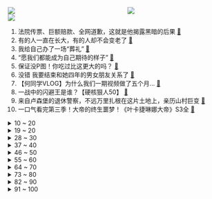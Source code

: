 <div >
	<a style="float:left;width:55%;" href = "https://github.com/anuraghazra/github-readme-stats">
	 <img src = "https://github-readme-stats.vercel.app/api?username=iuuuuuaena&theme=buefy&show_icons=true"/>
	</a>
	<a  style="float:right;width:45%" href = "https://github.com/anuraghazra/github-readme-stats">
	 <img  src="https://github-readme-stats.vercel.app/api/top-langs/?username=anuraghazra&layout=compact"/>
	</a>
	</div>

[![](https://img.shields.io/badge/jxd-@jxdgogogo.xyz-yellowgreen.svg)](https://www.jxdgogogo.xyz)<br>
1. 法院传票、巨额赔款、全网道歉，这就是他揭露黑暗的后果 [:link:](//www.bilibili.com/video/BV1Uh411u7sA) <br>
2. 有的人一直在长大，有的人却不会变老了 [:link:](//www.bilibili.com/video/BV1jm4y167fE) <br>
3. 我给自己办了一场“葬礼” [:link:](//www.bilibili.com/video/BV1Vm4y167AC) <br>
4. “愿我们都能成为自己期待的样子” [:link:](//www.bilibili.com/video/BV1aM411T7pF) <br>
5. 保证没P图！你吃过比这更大的吗？ [:link:](//www.bilibili.com/video/BV1DN411A7Fr) <br>
6. 没错 我要结束和她四年的男女朋友关系了 [:link:](//www.bilibili.com/video/BV1K84y1u7XT) <br>
7. 【何同学VLOG】为什么我们一期视频做了五个月... [:link:](//www.bilibili.com/video/BV12h411u7DM) <br>
8. 一战中的闪避王是谁？【硬核狠人50】 [:link:](//www.bilibili.com/video/BV1h84y1u7se) <br>
9. 来自卢森堡的退休警察，不远万里扎根在这片土地上，亲历山村巨变 [:link:](//www.bilibili.com/video/BV1jj411c7g1) <br>
10. 一口气看完第三季！大帝的终生噩梦！《叶卡捷琳娜大帝》S3全 [:link:](//www.bilibili.com/video/BV1ws4y1S7kG) <br>
<details>
<summary>10 ~ 20</summary>

11. 2023年3月，人类终究走上了一条无法回头的路 [:link:](//www.bilibili.com/video/BV1VL411U7MU) <br>
12. 【warma】我要写书啦！！！ [:link:](//www.bilibili.com/video/BV1oM4y1y7Q4) <br>
13. Around The World ⧸ MONKEY MAJIK【月ノ美兎 (cover)】 [:link:](//www.bilibili.com/video/BV1ac411W761) <br>
14. 深度|| 始起义！遍地复国！八千子弟过江！很遗憾，军国主义大秦再灭东方 [:link:](//www.bilibili.com/video/BV1nc411W7KL) <br>
15. 如何在手榴弹爆炸中生还？ [:link:](//www.bilibili.com/video/BV1Cv4y1p7Ab) <br>
16. 全 输 出 绫 华 .exe [:link:](//www.bilibili.com/video/BV1gh411G7Fw) <br>
17. 花1000元吃到了这辈子最好吃的龙虾，这么上流的印度菜你见过吗？【凭啥这么贵ep56-KLAY现代印度餐厅】 [:link:](//www.bilibili.com/video/BV1Ps4y1S7rt) <br>
18. 如果草太变成了尖叫鸡！[铃芽之旅] [:link:](//www.bilibili.com/video/BV1um4y167Ks) <br>
19. 一根枝条，削皮，包上香蕉，套上一次性杯子，奇怪的知识增加了 [:link:](//www.bilibili.com/video/BV1AL411U78H) <br>
</details>
<details>
<summary>19 ~ 20</summary>

20. 骑行青海湖，遭遇狂风大雪，傍晚入住烂尾楼有床有炉子真不错 [:link:](//www.bilibili.com/video/BV1pM411T774) <br>
21. 【全网最详】旅美熊猫究竟有没有被虐待？官方反复辟谣没人听？ [:link:](//www.bilibili.com/video/BV1hs4y1U7gs) <br>
22. 你们点外卖时，有被这些乱收包装费的商家偷袭过吗？点了这么多年外卖，感觉加起来都亏了一台手机了 [:link:](//www.bilibili.com/video/BV13T411x7yM) <br>
23. 假如《滕王阁序》是你写的高考作文，年度爽文！ [:link:](//www.bilibili.com/video/BV1a84y1u7uh) <br>
24. 【惊霆无声】明日方舟 主线第十二章 磨难险地环境 摆完挂机 简单好抄 [:link:](//www.bilibili.com/video/BV1oL411m7bL) <br>
25. 说不心动，是假的！！.... [:link:](//www.bilibili.com/video/BV1ov4y1n71h) <br>
26. 隋卞一做| 去了湖南一趟！你们最想要的皮蛋肉丸复刻！熬到凌晨两点多，终于给你们整出来了！ [:link:](//www.bilibili.com/video/BV14T411s7YD) <br>
27. 被训练了十年的Ai做的游戏 [:link:](//www.bilibili.com/video/BV11h411u7rh) <br>
28. 婚纱也满意！结婚照也满意！超开心的三月vlog！ [:link:](//www.bilibili.com/video/BV1Av4y1W7vN) <br>
</details>
<details>
<summary>28 ~ 30</summary>

29. 男人减速带之手工技巧 [:link:](//www.bilibili.com/video/BV1Pg4y1g7DZ) <br>
30. 学了这么多年语文，你读过最狂的一句诗是什么？ [:link:](//www.bilibili.com/video/BV1HN411A7tz) <br>
31. 那就，好好道别吧… [:link:](//www.bilibili.com/video/BV1yV4y1S75T) <br>
32. 一种很新的画 [:link:](//www.bilibili.com/video/BV1Nm4y1B79S) <br>
33. 全 员 干 饭，但 高 端 局 [:link:](//www.bilibili.com/video/BV1Pk4y1v7uc) <br>
34. 30洗只小土基，差点亏本 [:link:](//www.bilibili.com/video/BV1Mv4y1W7ud) <br>
35. 苹果嘉儿AKA马国矿工 [:link:](//www.bilibili.com/video/BV1Vm4y167zg) <br>
36. 为她做的立体书，在完工的那晚燃尽 [:link:](//www.bilibili.com/video/BV1GX4y1k71G) <br>
37. 【深度】40分钟看懂1929大萧条+80通胀+08次贷+23硅谷四次金融危机 [:link:](//www.bilibili.com/video/BV1Ts4y1S7jh) <br>
</details>
<details>
<summary>37 ~ 40</summary>

38. 狗子买烟被跟踪，单身狗少走夜路 [:link:](//www.bilibili.com/video/BV1H24y157ex) <br>
39. 好想把这件衣服焊在身上！ [:link:](//www.bilibili.com/video/BV17X4y1k7G8) <br>
40. 休息是被允许的 [:link:](//www.bilibili.com/video/BV1ph411g7xu) <br>
41. 不用魔法和账号！无限次数免费使用ChatGPT [:link:](//www.bilibili.com/video/BV1Xk4y1e7ar) <br>
42. JISOO金智秀-Flower舞蹈表演视频 [:link:](//www.bilibili.com/video/BV1aa4y1K7T3) <br>
43. 柒个我——影流之主 [:link:](//www.bilibili.com/video/BV1qm4y1q7uB) <br>
44. 穿德式军服？玩手撕坦克！这抗日神剧都快拍成超英电影了！ [:link:](//www.bilibili.com/video/BV1Cv4y1n7Jd) <br>
45. Inception工作室概念PV丨欢迎光临——天字七六！ [:link:](//www.bilibili.com/video/BV1Kk4y1v7wK) <br>
46. 一个上班族转做美食博主了 [:link:](//www.bilibili.com/video/BV1Nh411g7Yp) <br>
</details>
<details>
<summary>46 ~ 50</summary>

47. 双 重 天 晶 破 [:link:](//www.bilibili.com/video/BV1Go4y1p7jK) <br>
48. 这是什么牌子啊 [:link:](//www.bilibili.com/video/BV1WM4y1m7hj) <br>
49. JISOO - ‘FLOWER’ DANCE PERFORMANCE VIDEO [:link:](//www.bilibili.com/video/BV1gL411U7tA) <br>
50. 反正它们不加班！ [:link:](//www.bilibili.com/video/BV1UM411T7DN) <br>
51. 我给40个人类幼崽做饭的一天。 [:link:](//www.bilibili.com/video/BV1TL411U7HA) <br>
52. 改造完就同时拥有“两个女朋友”是什么体验，最后哥们的眼神说明一切。 [:link:](//www.bilibili.com/video/BV1Do4y1H7GJ) <br>
53. 当一群陌生i人被塞进一间KTV [:link:](//www.bilibili.com/video/BV1ML411U7qd) <br>
54. 【猛男舞团】这就是二次元舞蹈吗？ [:link:](//www.bilibili.com/video/BV1cj411A7GA) <br>
55. 这些功能饮品我怀疑是以毒攻毒 [:link:](//www.bilibili.com/video/BV1jo4y1p7JX) <br>
</details>
<details>
<summary>55 ~ 60</summary>

56. 二期踩雷，杭州真的要变美食荒漠了 [:link:](//www.bilibili.com/video/BV1ms4y127GE) <br>
57. 【原神】「神っぽいな (像神一样呐)」运动捕捉 【MMD】 [:link:](//www.bilibili.com/video/BV1Yc411W7Sz) <br>
58. 《明日方舟》EP - Squad Unknown [:link:](//www.bilibili.com/video/BV1Rh411u7mf) <br>
59. 小哀： 听 说 我 上 热 搜 了？ [:link:](//www.bilibili.com/video/BV1iX4y1k7B5) <br>
60. 快让你们的好兄弟给你搞一台宝马RR！ [:link:](//www.bilibili.com/video/BV1Fs4y1m7qN) <br>
61. 王老菊教你魔力大刀 [:link:](//www.bilibili.com/video/BV1gk4y1v7vi) <br>
62. 【时代少年团】《背对地球奔跑》MV [:link:](//www.bilibili.com/video/BV1b84y1T7Jk) <br>
63. 我爸说男人要浪漫！ [:link:](//www.bilibili.com/video/BV1yh41137Zn) <br>
64. 18分爆炸开局，十年脑淤血都写不出的降智剧情，DC最新狠活儿《哥谭骑士》 [:link:](//www.bilibili.com/video/BV1Eg4y1g746) <br>
</details>
<details>
<summary>64 ~ 70</summary>

65. 阴天，在不开灯的房间。 [:link:](//www.bilibili.com/video/BV1nh411g7m2) <br>
66. 美国留学vlog｜人生中的第一场演唱会是泰勒斯威夫特！！ [:link:](//www.bilibili.com/video/BV1ka4y1K7xK) <br>
67. 我用3D打印机打印了一个雪橇，然后从万米雪山滑下 [:link:](//www.bilibili.com/video/BV1A24y157kj) <br>
68. 同志们， 能否停留两分钟！！ [:link:](//www.bilibili.com/video/BV1wT411x72Y) <br>
69. 当我瞒着家人报了清华...我爸哭的比我还惨 [:link:](//www.bilibili.com/video/BV1gs4y1S7P8) <br>
70. 好吃，但我真的很震惊！ [:link:](//www.bilibili.com/video/BV1us4y1E7z9) <br>
71. 顺利而又尴尬的入职了！ [:link:](//www.bilibili.com/video/BV1Y24y157UF) <br>
72. 去央视做饭是什么体验 [:link:](//www.bilibili.com/video/BV1324y1L7j3) <br>
73. 我不喊停得扣到凌晨了！ [:link:](//www.bilibili.com/video/BV1Nj411A7ZY) <br>
</details>
<details>
<summary>73 ~ 80</summary>

74. 这个国家把《原神》的整活搬到生活方方面面 [:link:](//www.bilibili.com/video/BV17g4y1g7YP) <br>
75. 先用阿拉伯帝国城市规划，再去启动心灵信标！【帝国时代4】 [:link:](//www.bilibili.com/video/BV1pk4y1v7nF) <br>
76. 一些实用的英语口语84 [:link:](//www.bilibili.com/video/BV1ws4y1S7Wu) <br>
77. 午夜现场第二章，南极科考发现外星生物！？ [:link:](//www.bilibili.com/video/BV1wM4y1m7gW) <br>
78. 我又又被短视频商品给欺骗了！ [:link:](//www.bilibili.com/video/BV1dm4y1q76t) <br>
79. 极限长沙一日游！大 学 生 特 种 兵 [:link:](//www.bilibili.com/video/BV1c84y1T7VL) <br>
80. 因为热爱，所以坚持 [:link:](//www.bilibili.com/video/BV11j411w7a9) <br>
81. 这10本绿色言情小说，是要传给我孙女的 [:link:](//www.bilibili.com/video/BV1DN411A7dS) <br>
82. 按照观众描述画美少女3.0 [:link:](//www.bilibili.com/video/BV1ng4y1g7Z7) <br>
</details>
<details>
<summary>82 ~ 90</summary>

83. 恐龙大量死亡，远古生物“幽灵蛸”登场！ [:link:](//www.bilibili.com/video/BV1ua4y1M72J) <br>
84. 不一样的糖醋鱼切法,你们学会了吗 [:link:](//www.bilibili.com/video/BV1nj411A7U1) <br>
85. 【暗区突围版本PV】决战电视台，探寻黑门背后的秘密 [:link:](//www.bilibili.com/video/BV1Kc411s7vi) <br>
86. 第39集丨50块钱给建材店拍宣传片 [:link:](//www.bilibili.com/video/BV1s24y1j733) <br>
87. 我们都曾忽略自己所拥有的宝藏，只有经历磨难才会将它挖掘 [:link:](//www.bilibili.com/video/BV16L411m77f) <br>
88. 从铀矿石的开采，一直到核燃料棒的制作过程 [:link:](//www.bilibili.com/video/BV1vs4y1E7TL) <br>
89. 杀妻、逼婚、踹儿子，汉唐外戚治好了我的精神内耗。    【大汉崛起·外戚】 [:link:](//www.bilibili.com/video/BV1aV4y1S7kJ) <br>
90. 骑士为心爱的往后淦掉国王后娶了侍女？ [:link:](//www.bilibili.com/video/BV1ra4y1K7nw) <br>
91. 直 角 拐 弯 导 弹 ！【C4快乐阴人流#40】 [:link:](//www.bilibili.com/video/BV1N84y1u7s2) <br>
</details>
<details>
<summary>91 ~ 100</summary>

92. 我华穿新皮肤，御驾亲征！ [:link:](//www.bilibili.com/video/BV1Gs4y1m78r) <br>
93. 收手吧长安逸达！外面全是998！ [:link:](//www.bilibili.com/video/BV1kv4y1p7os) <br>
94. “新海诚中的雨和晴，就像爱情中的我和你...” [:link:](//www.bilibili.com/video/BV13s4y1S7NV) <br>
95. 【定格动画｜非AI】你是water 我是你的水 [:link:](//www.bilibili.com/video/BV1oX4y1r7Wt) <br>
96. 十五种笔记标题写法！ [:link:](//www.bilibili.com/video/BV1WM4y1m7Z5) <br>
97. ⚡扫 地 喵 喵 喵 [:link:](//www.bilibili.com/video/BV1hg4y1g72D) <br>
98. 模拟器女司机/尘埃拉力赛2.0「阿根廷赛段」节选 [:link:](//www.bilibili.com/video/BV1Fj411A7jR) <br>
99. 我决定换电脑了！ [:link:](//www.bilibili.com/video/BV1aM411T7Qt) <br>
100. 我放弃了在回南天洗衣服 一个内裤都没得干的广东人的自白 [:link:](//www.bilibili.com/video/BV1CX4y1k7hg) <br>
</details>
